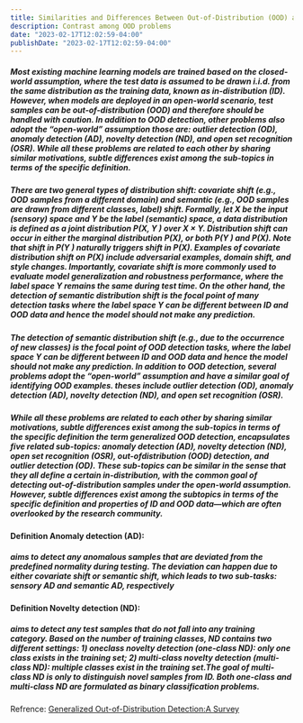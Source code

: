 ```yaml
---
title: Similarities and Differences Between Out-of-Distribution (OOD) and Other Neighboring Problems
description: Contrast among OOD problems
date: "2023-02-17T12:02:59-04:00"
publishDate: "2023-02-17T12:02:59-04:00"
---
```

##### Most existing machine learning models are trained based on the closed-world assumption, where the test data is assumed to be drawn i.i.d. from the same distribution as the training data, known as in-distribution (ID). However, when models are deployed in an open-world scenario, test samples can be out-of-distribution (OOD) and therefore should be handled with caution. In addition to OOD detection, other problems also adopt the “open-world” assumption those are: outlier detection (OD), anomaly detection (AD), novelty detection (ND), and open set recognition (OSR). While all these problems are related to each other by sharing similar motivations, subtle differences exist among the sub-topics in terms of the specific definition.
##### There are two general types of distribution shift: covariate shift (e.g., OOD samples from a different domain) and semantic (e.g., OOD samples are drawn from different classes, label) shift. Formally, let X be the input (sensory) space and Y be the label (semantic) space, a data distribution is defined as a joint distribution P(X, Y ) over X × Y. Distribution shift can occur in either the marginal distribution P(X), or both P(Y ) and P(X). Note that shift in P(Y ) naturally triggers shift in P(X). Examples of covariate distribution shift on P(X) include adversarial examples, domain shift, and style changes. Importantly, covariate shift is more commonly used to evaluate model generalization and robustness performance, where the label space Y remains the same during test time. On the other hand, the detection of semantic distribution shift is the focal point of many detection tasks where the label space Y can be different between ID and OOD data and hence the model should not make any prediction.
##### The detection of semantic distribution shift (e.g., due to the occurrence of new classes) is the focal point of OOD detection tasks, where the label space Y can be different between ID and OOD data and hence the model should not make any prediction. In addition to OOD detection, several problems adopt the “open-world” assumption and have a similar goal of identifying OOD examples. theses include outlier detection (OD), anomaly detection (AD), novelty detection (ND), and open set recognition (OSR).
##### While all these problems are related to each other by sharing similar motivations, subtle differences exist among the sub-topics in terms of the specific definition  the term generalized OOD detection, encapsulates five related sub-topics: anomaly detection (AD), novelty detection (ND), open set recognition (OSR), out-ofdistribution (OOD) detection, and outlier detection (OD). These sub-topics can be similar in the sense that they all define a certain in-distribution, with the common goal of detecting out-of-distribution samples under the open-world assumption. However, subtle differences exist among the subtopics in terms of the specific definition and properties of ID and OOD data—which are often overlooked by the research community.
#### Definition Anomaly detection (AD):
##### aims to detect any anomalous samples that are deviated from the predefined normality during testing. The deviation can happen due to either covariate shift or semantic shift, which leads to two sub-tasks: sensory AD and semantic AD, respectively
#### Definition Novelty detection (ND):
##### aims to detect any test samples that do not fall into any training category. Based on the number of training classes, ND contains two different settings: 1) oneclass novelty detection (one-class ND): only one class exists in the training set; 2) multi-class novelty detection (multi-class ND): multiple classes exist in the training set.The goal of multi-class ND is only to distinguish novel samples from ID. Both one-class and multi-class ND are formulated as binary classification problems.

Refrence: [Generalized Out-of-Distribution Detection:A Survey](https://arxiv.org/pdf/2110.11334.pdf)
